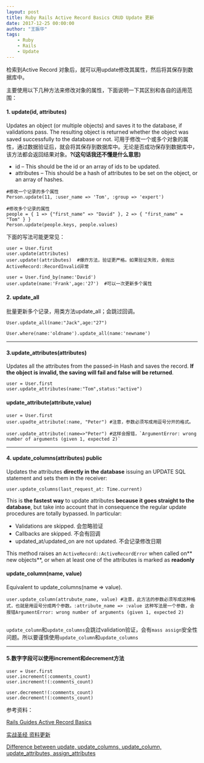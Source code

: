 ```yaml
---
layout: post
title: Ruby Rails Active Record Basics CRUD Update 更新
date: 2017-12-25 00:00:00
author: "王振华"
tags: 
    - Ruby 
    - Rails 
    - Update
---
```


检索到Active Record 对象后，就可以用update修改其属性，然后将其保存到数据库中。  

主要使用以下几种方法来修改对象的属性，下面说明一下其区别和各自的适用范围：

#### 1. update(id, attributes)
Updates an object (or multiple objects) and saves it to the database, if validations pass. The resulting object is returned whether the object was saved successfully to the database or not.
可用于修改一个或多个对象的属性，通过数据验证后，就会将其保存到数据库中。无论是否成功保存到数据库中，该方法都会返回结果对象。**?(这句话我还不懂是什么意思)**

- id – This should be the id or an array of ids to be updated.
- attributes – This should be a hash of attributes to be set on the object, or an array of hashes.

```
#修改一个记录的多个属性
Person.update(11, :user_name => 'Tom', :group => 'expert')

#修改多个记录的属性
people = { 1 => {"first_name" => "David" }, 2 => { "first_name" = "Tom" } }
Person.update(people.keys, people.values)
```

下面的写法可能更常见：
```
user = User.first
user.update(attributes)
user.update!(attributes)  #爆炸方法，验证更严格。如果验证失败，会抛出ActiveRecord::RecordInvalid异常

user = User.find_by(name:'David')
user.update(name:'Frank',age:'27')  #可以一次更新多个属性
```

#### 2. update_all
批量更新多个记录，用类方法update_all；会跳过回调。
```
User.update_all(name:"Jack",age:"27")

User.where(name:'oldname').update_all(name:'newname')  
```

---

#### 3.update_attributes(attributes)

Updates all the attributes from the passed-in Hash and saves the record. **If the object is invalid, the saving will fail and false will be returned**.

```
user = User.first
user.update_attributes(name:"Tom",status:"active")
```

#### update_attribute(attribute,value)

```
user = User.first
user.upadte_attribute(:name, "Peter") #注意，参数必须写成用逗号分开的格式。

user.update_attribute(:name=>"Peter") #这样会报错，`ArgumentError: wrong number of arguments (given 1, expected 2)`
```


---

#### 4. update_columns(attributes) public

Updates the attributes **directly in the database** issuing an UPDATE SQL statement and sets them in the receiver:

`user.update_columns(last_request_at: Time.current)`

This is **the fastest way** to update attributes **because it goes straight to the database**, but take into account that in consequence the regular update procedures are totally bypassed. In particular:
- Validations are skipped. 会忽略验证
- Callbacks are skipped. 不会有回调
- updated_at/updated_on are not updated. 不会记录修改日期

This method raises an `ActiveRecord::ActiveRecordError` when called on** new objects**, or when at least one of the attributes is marked as **readonly**


#### update_column(name, value)

Equivalent to update_columns(name => value).
```
user.update_column(attrubute_name, value) #注意，此方法的参数必须写成这种格式，也就是用逗号分成两个参数。:attribute_name => :value 这种写法是一个参数，会报错ArgumentError: wrong number of arguments (given 1, expected 2)


```
`update_column`和`update_columns`会跳过validation验证，会有`mass assign`安全性问题。所以要谨慎使用`update_column`和`update_columns`

---

#### 5.数字字段可以使用increment和decrement方法

```
user = User.first
user.increment(:comments_count)
user.increment!(:comments_count)

user.decrement!(:comments_count)
user.decrement!(:comments_count)
```


参考资料：

[Rails Guides Active Record Basics](http://guides.rubyonrails.org/active_record_basics.html#update)

[实战圣经 资料更新](https://ihower.tw/rails/activerecord-query-cn.html#sec3)

[Difference between update, update_columns, update_column, update_attributes, assign_attributes](https://cbabhusal.wordpress.com/2014/10/08/different-between-update-update_columns-update_column-update_attributes-assign_attributes/)
